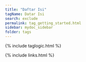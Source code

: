 ```yaml
---
title: "Daftar Isi"
tagName: Datar Isi
search: exclude
permalink: tag_getting_started.html
sidebar: mydoc_sidebar
folder: tags
---
```

{% include taglogic.html %}

{% include links.html %}
